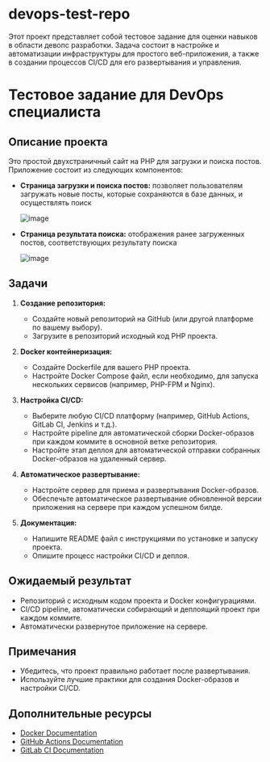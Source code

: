 # devops-test-repo
Этот проект представляет собой тестовое задание для оценки навыков в области девопс разработки. Задача состоит в настройке и автоматизации инфраструктуры для простого веб-приложения, а также в создании процессов CI/CD для его развертывания и управления.

# Тестовое задание для DevOps специалиста

## Описание проекта

Это простой двухстраничный сайт на PHP для загрузки и поиска постов. Приложение состоит из следующих компонентов:
- **Страница загрузки и поиска постов:** позволяет пользователям загружать новые посты, которые сохраняются в базе данных, и осуществлять поиск

  ![image](https://github.com/GuloGit/devops-test-repo/assets/43271316/24d52c6b-a370-4050-8601-eba7bc5c39d5)

- **Страница результата поиска:** отображения ранее загруженных постов, соответствующих результату поиска

  ![image](https://github.com/GuloGit/devops-test-repo/assets/43271316/de970f69-56b3-4856-8d89-169ccec67a29)


## Задачи

1. **Создание репозитория:**
    - Создайте новый репозиторий на GitHub (или другой платформе по вашему выбору).
    - Загрузите в репозиторий исходный код PHP проекта.

2. **Docker контейнеризация:**
    - Создайте Dockerfile для вашего PHP проекта.
    - Настройте Docker Compose файл, если необходимо, для запуска нескольких сервисов (например, PHP-FPM и Nginx).

3. **Настройка CI/CD:**
    - Выберите любую CI/CD платформу (например, GitHub Actions, GitLab CI, Jenkins и т.д.).
    - Настройте pipeline для автоматической сборки Docker-образов при каждом коммите в основной ветке репозитория.
    - Настройте этап деплоя для автоматической отправки собранных Docker-образов на удаленный сервер.

4. **Автоматическое развертывание:**
    - Настройте сервер для приема и развертывания Docker-образов.
    - Обеспечьте автоматическое развертывание обновленной версии приложения на сервере при каждом успешном билде.

5. **Документация:**
    - Напишите README файл с инструкциями по установке и запуску проекта.
    - Опишите процесс настройки CI/CD и деплоя.

## Ожидаемый результат

- Репозиторий с исходным кодом проекта и Docker конфигурациями.
- CI/CD pipeline, автоматически собирающий и деплоящий проект при каждом коммите.
- Автоматически развернутое приложение на сервере.

## Примечания

- Убедитесь, что проект правильно работает после развертывания.
- Используйте лучшие практики для создания Docker-образов и настройки CI/CD.

## Дополнительные ресурсы

- [Docker Documentation](https://docs.docker.com/)
- [GitHub Actions Documentation](https://docs.github.com/en/actions)
- [GitLab CI Documentation](https://docs.gitlab.com/ee/ci/)

